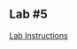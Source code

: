 ## Lab #5

[Lab Instructions](https://github.com/objectpartners/angular2-timesheet/blob/midwestjs/lab5/README.md)
